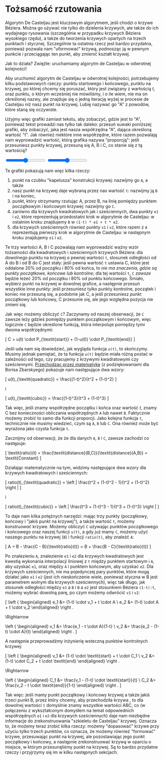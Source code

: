# Tożsamość rzutowania

Algorytm De Casteljau jest kluczowym algorytmem, jeśli chodzi o krzywe Béziera. Można go używać nie tylko do dzielenia krzywych, ale także do ich wydajnego rysowania (szczególnie w przypadku krzywych Béziera wysokiego rzędu), a także do tworzenia krzywych opartych na trzech punktach i stycznej.
Szczególnie ta ostatnia rzecz jest bardzo przydatna, ponieważ pozwala nam "uformować" krzywą, podnosząc ją w pewnym punkcie i przeciągając ten punkt, aby zmienić kształt krzywej.

Jak to działa? Zwięźle: uruchamiamy algorytm de Casteljau w odwrotnej kolejności!

Aby uruchomić algorytm de Casteljau w odwrotnej kolejności, potrzebujemy kilku podstawowych rzeczy: punktu startowego i końcowego, punktu na krzywej, po której chcemy się poruszać, który jest związany z wartością *t*, oraz punktu, o którym wcześniej nie mówiliśmy, i o ile wiem, nie ma on określonej nazwy, ale znajduje się o jedną iterację wyżej w procesie de Casteljau niż nasz punkt na krzywej. Lubię nazywać go "A" z powodów, które staną się oczywiste.

Użyjmy więc grafiki zamiast tekstu, aby zobaczyć, gdzie jest to "A", ponieważ tekst prowadzi nas tylko tak daleko: przesuń suwaki poniższej grafiki, aby zobaczyć, jaka jest nasza współrzędna "A", dająca określoną wartość "t". Jak również niektóre inne współrzędne, które razem pozwalają nam wyprowadzić wartość, którą grafika nazywa "proporcją": jeśli przesuniesz punkty krzywej, przesuną się A, B i C, co stanie się z tą wartością?

<div class="figure">

<graphics-element inline={true} title="Projekcje na kwadratową krzywą Béziera" src="./abc.js" data-type="quadratic">
  <input type="range" min="0" max="1" step="0.01" value="0.5" class="slide-control">
</graphics-element>
<graphics-element inline={true} title="Projekcje na sześcienną krzywą Béziera" src="./abc.js" data-type="cubic">
  <input type="range" min="0" max="1" step="0.01" value="0.5" class="slide-control">
</graphics-element>

</div>

Te grafiki pokazują nam więc kilka rzeczy:

1. punkt na czubku "kapelusza" konstrukcji krzywej: nazwijmy go `A`, a także
2. nasz punkt na krzywej daje wybraną przez nas wartość `t`: nazwijmy ją `B` i na koniec,
3. punkt, który otrzymamy rzutując A, przez B, na linię pomiędzy punktem początkowym i końcowym krzywej: nazwijmy go `C`.
4. zarówno dla krzywych kwadratowych jak i sześciennych, dwa punkty `e1` i `e2`, które reprezentują przedostatni krok w algorytmie de Casteljau: w ostatnim kroku znajdujemy `B` w `(1-t) * e1 + t * e2`.
5. dla krzywych sześciennych również punkty `v1` i `v2`, które razem z `A` reprezentują pierwszy krok w algorytmie de Casteljau: w następnym kroku znajdujemy `e1` i `e2`.

Te trzy wartości A, B i C pozwalają nam wyprowadzić ważny wzór tożsamości dla kwadratowych i sześciennych krzywych Béziera: dla dowolnego punktu na krzywej o pewnej wartości `t`, stosunek odległości od A do B i od B do C jest stały: jeśli pewna wartość `t` ustawia C, które jest oddalone 20% od początku i 80% od końca, to _nie ma znaczenia, gdzie są punkty początkowe, końcowe lub kontrolne_; dla tej wartości `t`, `C` *zawsze* będzie leżeć 20% od początku i 80% od punktu końcowego. Śmiało, wybierz punkt na krzywej w dowolnej grafice, a następnie przesuń wszystkie inne punkty: jeśli przesuniesz tylko punkty kontrolne, początek i koniec nie przesuną się, a podobnie jak C, a jeśli przesuniesz punkt początkowy lub końcowy, C przesunie się, ale jego względna pozycja nie zmieni się.

Jak więc możemy obliczyć `C`? Zaczynamy od naszej obserwacji, że `C` zawsze leży gdzieś pomiędzy punktem początkowym i końcowym, więc logicznie `C` będzie określone funkcją, która interpoluje pomiędzy tymi dwoma współrzędnymi:

\[
  C = u(t) \cdot P_{\textit{start}} + (1-u(t)) \cdot P_{\textit{end}}
\]

Jeśli uda nam się dowiedzieć, jak wygląda funkcja `u(t)`, to skończymy. Musimy jednak pamiętać, że ta funkcja `u(t)` będzie miała różną postać w zależności od tego, czy pracujemy z krzywymi kwadratowymi czy sześciennymi. [Przechodząc przez matematykę](https://mathoverflow.net/questions/122257/finding-the-formula-for-bezier-curve-ratios-hull-point-point-baseline) (z podziękowaniami dla Borisa Zbarskyego) pokazuje nam następujące dwa wzory:

\[
  u(t)_{\textit{quadratic}} = \frac{(1-t)^2}{t^2 + (1-t)^2}
\]

i

\[
  u(t)_{\textit{cubic}} = \frac{(1-t)^3}{t^3 + (1-t)^3}
\]

Tak więc, jeśli znamy współrzędne początku i końca oraz wartość *t*, znamy C bez konieczności obliczania współrzędnych `A` lub nawet `B`. Faktycznie możemy zrobić to samo dla funkcji proporcji. Jako kolejna funkcja `t`, technicznie nie musimy wiedzieć, czym są `A`, `B` lub `C`. Ona również może być wyrażona jako czysta funkcja `t`.

Zacznijmy od obserwacji, że że dla danych `A`, `B` i `C`, zawsze zachodzi co następuje:

\[
  \textit{ratio}(t) = \frac{\textit{distance}(B,C)}{\textit{distance}(A,B)} = \textit{Constant}
\]

Działając matematycznie na tym, widzimy następujące dwa wzory dla krzywych kwadratowych i sześciennych:

\[
  ratio(t)_{\textit{quadratic}} = \left | \frac{t^2 + (1-t)^2 - 1}{t^2 + (1-t)^2} \right |
\]

i

\[
  ratio(t)_{\textit{cubic}} = \left | \frac{t^3 + (1-t)^3 - 1}{t^3 + (1-t)^3} \right |
\]

To daje nam kilka potężnych narzędzi: mając trzy punkty (początkowy, końcowy i "jakiś punkt na krzywej"), a także wartość `t`, możemy _konstruować_ krzywe. Możemy obliczyć `C` używając punktów początkowego i końcowego oraz naszej funkcji `u(t)`, a gdy już mamy `C`, możemy użyć naszego punktu na krzywej (`B`) i funkcji `ratio(t)`, aby znaleźć `A`:

\[
  A = B - \frac{C - B}{\textit{ratio}(t)} = B + \frac{B - C}{\textit{ratio}(t)}
\]

Po znalezieniu `A`, znalezienie `e1` i `e2` dla krzywych kwadratowych jest kwestią wykonania interpolacji liniowej z `t` między punktem startowym i `A`, aby uzyskać `e1`, oraz między `A` i punktem końcowym, aby uzyskać `e2`. Dla krzywych sześciennych, nie ma pojedynczej pary punktów, które mogą działać jako `e1` i `e2` (jest ich nieskończenie wiele, ponieważ styczna w B jest parametrem wolnym dla krzywych sześciennych), więc tak długo, jak stosunek odległości między `e1` a `B` i `B` a `e2` jest stosunkiem Béziera `(1-t):t`, możemy wybrać dowolną parę, po czym możemy odwrócić `v1` i `v2`:

\[
  \left \{ \begin{aligned}
    e_1 &= (1-t) \cdot v_1 + t \cdot A \\
    e_2 &= (1-t) \cdot A + t \cdot v_2
  \end{aligned} \right .

  \Rightarrow

  \left \{  \begin{aligned}
    v_1 &= \frac{e_1 - t \cdot A}{1-t} \\
    v_2 &= \frac{e_2 - (1-t) \cdot A}{t}
  \end{aligned} \right .
\]

A następnie przeprowadźmy inżynierię wsteczną punktów kontrolnych krzywej:

\[
  \left \{ \begin{aligned}
    v_1 &= (1-t) \cdot \textit{start} + t \cdot C_1 \\
    v_2 &= (1-t) \cdot C_2 + t \cdot \textit{end}
  \end{aligned} \right .

  \Rightarrow

  \left \{  \begin{aligned}
    C_1 &= \frac{v_1 - (1-t) \cdot \textit{start}}{t} \\
    C_2 &= \frac{v_2 - t \cdot \textit{end}}{1-t}
  \end{aligned} \right .
\]

Tak więc: jeśli mamy punkt początkowy i końcowy krzywej a także jakiś trzeci punkt B, 
przez który chcemy, aby przechodziła krzywa , to dla dowolnej wartości `t` 
domyślnie znamy wszystkie wartości ABC, co (w połączeniu z wykształconym domyśłem 
na temat odpowiednich współrzędnych `e1` i `e2` dla krzywych sześciennych) 
daje nam niezbędne informacje do zrekonstruowania "szkieletu de Casteljau" krzywej. 
Oznacza to, że możemy teraz zrobić kilka rzeczy: możemy "dopasować" krzywe przy użyciu tylko trzech punktów, co oznacza, że możemy również "formować" krzywe, przesuwając punkt na krzywej, ale pozostawiając jego punkt początkowy i końcowy, a następnie zrekonstruować krzywą w oparciu o miejsce, w którym przesunęliśmy punkt na krzywej. Są to bardzo przydatne rzeczy i przyjrzymy się im w kilku następnych sekcjach.
